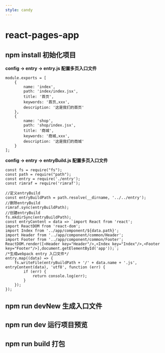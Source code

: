 ```yaml
---
style: candy
---
```

# react-pages-app  
## npm install  初始化项目
**config -> entry -> entry.js  配置多页入口文件**

```
module.exports = [
    {
        name: 'index',
        path: 'index/index.jsx',
        title: '首页',
        keywords: '首页,xxx',
        description: '这是我们的首页'
    },
    {
        name: 'shop',
        path: 'shop/index.jsx',
        title: '商城',
        keywords: '商城,xxx',
        description: '这是我们的商城'
    }
];
```
**config -> entry -> entryBuild.js  配置多页入口文件**

```
const fs = require("fs");
const path = require("path");
const entry = require('./entry');
const rimraf = require('rimraf');

//定义entryBuild
const entryBuildPath = path.resolve(__dirname, '../../entry');
//删除entryBuild
rimraf.sync(entryBuildPath);
//创建entryBuild
fs.mkdirSync(entryBuildPath);
const entryContent = data => `import React from 'react';
import ReactDOM from 'react-dom';
import Index from '../app/component/${data.path}';
import Header from '../app/component/common/Header';
import Footer from '../app/component/common/Footer';
ReactDOM.render([<Header key="Header"/>,<Index key="Index"/>,<Footer key="Footer"/>],document.getElementById('app'));`;
/*生成webpack entry 入口文件*/
entry.map((data) => {
    fs.writeFile(entryBuildPath + '/' + data.name + '.js', entryContent(data), 'utf8', function (err) {
        if (err) {
            return console.log(err);
        }
    });
});
```
## npm run devNew 生成入口文件
## npm run dev 运行项目预览
## npm run build 打包
